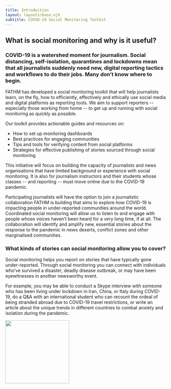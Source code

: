 ```yaml
---
title: Introduction
layout: layouts/base.njk
subtitle: COVID-19 Social Monitoring Toolkit
---
```


## What is social monitoring and why is it useful?


### COVID-19 is a watershed moment for journalism. Social distancing, self-isolation, quarantines and lockdowns mean that all journalists suddenly need new, digital reporting tactics and workflows to do their jobs. Many don’t know where to begin. 

FATHM has developed a social monitoring toolkit that will help journalists learn, on the fly, how to efficiently, effectively and ethically use social media and digital platforms as reporting tools. We aim to support reporters -- especially those working from home -- to get up and running with social monitoring as quickly as possible. 

Our toolkit provides actionable guides and resources on:

- How to set up monitoring dashboards
- Best practices for engaging communities
- Tips and tools for verifying content from social platforms
- Strategies for effective publishing of stories sourced through social monitoring 

This initiative will focus on building the capacity of journalists and news organisations that have limited background or experience with social monitoring. It is also for journalism instructors and their students whose classes -- and reporting -- must move online due to the COVID-19 pandemic. 

Participating journalists will have the option to join a journalistic collaboration FATHM is building that aims to explore how COVID-19 is impacting people in under-reported communities around the world. Coordinated social monitoring will allow us to listen to and engage with people whose voices haven’t been heard for a very long time, if at all. The collaboration will identify and amplify new, essential stories about the response to the pandemic in news deserts, conflict zones and other marginalised communities. 


### What kinds of stories can social monitoring allow you to cover?
Social monitoring helps you report on stories that have typically gone under-reported. Through social monitoring you can connect with individuals who’ve  survived a disaster, deadly disease outbreak, or may have been eyewitnesses in another newsworthy event. 

For example, you may be able to conduct a Skype interview with someone who has been living under lockdown in Iran, China, or Italy during COVID-19, do a Q&A with an international student who can recount the ordeal of being stranded abroad due to COVID-19 travel restrictions, or write an article about the unique trends in different countries to combat anxiety and isolation during the pandemic.      

<a href="https://fathm.co" target="_blank"><img src="/images/fathm.png" style="width:200px;height:197px;" class="center"></a>
